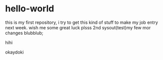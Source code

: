 # hello-world

this is my first repository, i try to get this kind of stuff to make my job entry next week. wish 
me some great luck plsss
2nd
sysout(test)my few mor changes blubblub;

hihi

okaydoki
